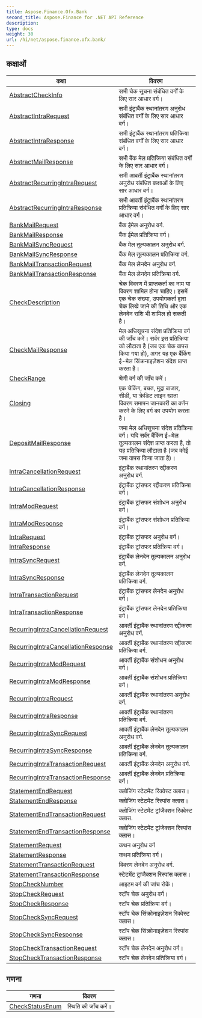 ```yaml
---
title: Aspose.Finance.Ofx.Bank
second_title: Aspose.Finance for .NET API Reference
description: 
type: docs
weight: 30
url: /hi/net/aspose.finance.ofx.bank/
---
```



## कक्षाओं

| कक्षा | विवरण |
| --- | --- |
| [AbstractCheckInfo](./abstractcheckinfo/) | सभी चेक सूचना संबंधित वर्गों के लिए सार आधार वर्ग। |
| [AbstractIntraRequest](./abstractintrarequest/) | सभी इंट्राबैंक स्थानांतरण अनुरोध संबंधित वर्गों के लिए सार आधार वर्ग। |
| [AbstractIntraResponse](./abstractintraresponse/) | सभी इंट्राबैंक स्थानांतरण प्रतिक्रिया संबंधित वर्गों के लिए सार आधार वर्ग। |
| [AbstractMailResponse](./abstractmailresponse/) | सभी बैंक मेल प्रतिक्रिया संबंधित वर्गों के लिए सार आधार वर्ग। |
| [AbstractRecurringIntraRequest](./abstractrecurringintrarequest/) | सभी आवर्ती इंट्राबैंक स्थानांतरण अनुरोध संबंधित कक्षाओं के लिए सार आधार वर्ग। |
| [AbstractRecurringIntraResponse](./abstractrecurringintraresponse/) | सभी आवर्ती इंट्राबैंक स्थानांतरण प्रतिक्रिया संबंधित वर्गों के लिए सार आधार वर्ग। |
| [BankMailRequest](./bankmailrequest/) | बैंक ईमेल अनुरोध वर्ग. |
| [BankMailResponse](./bankmailresponse/) | बैंक ईमेल प्रतिक्रिया वर्ग। |
| [BankMailSyncRequest](./bankmailsyncrequest/) | बैंक मेल तुल्यकालन अनुरोध वर्ग. |
| [BankMailSyncResponse](./bankmailsyncresponse/) | बैंक मेल तुल्यकालन प्रतिक्रिया वर्ग. |
| [BankMailTransactionRequest](./bankmailtransactionrequest/) | बैंक मेल लेनदेन अनुरोध वर्ग. |
| [BankMailTransactionResponse](./bankmailtransactionresponse/) | बैंक मेल लेनदेन प्रतिक्रिया वर्ग. |
| [CheckDescription](./checkdescription/) | चेक विवरण में प्राप्तकर्ता का नाम या विवरण शामिल होना चाहिए। इसमें एक चेक संख्या, उपयोगकर्ता द्वारा चेक लिखे जाने की तिथि और एक लेनदेन राशि भी शामिल हो सकती है। |
| [CheckMailResponse](./checkmailresponse/) | मेल अधिसूचना संदेश प्रतिक्रिया वर्ग की जाँच करें। सर्वर इस प्रतिक्रिया को लौटाता है (जब एक चेक वापस किया गया हो), अगर यह एक बैंकिंग ई-मेल सिंक्रनाइज़ेशन संदेश प्राप्त करता है। |
| [CheckRange](./checkrange/) | श्रेणी वर्ग की जाँच करें। |
| [Closing](./closing/) | एक चेकिंग, बचत, मुद्रा बाजार, सीडी, या क्रेडिट लाइन खाता विवरण समापन जानकारी का वर्णन करने के लिए वर्ग का उपयोग करता है। |
| [DepositMailResponse](./depositmailresponse/) | जमा मेल अधिसूचना संदेश प्रतिक्रिया वर्ग। यदि सर्वर बैंकिंग ई-मेल तुल्यकालन संदेश प्राप्त करता है, तो यह प्रतिक्रिया लौटाता है (जब कोई जमा वापस किया जाता है)। |
| [IntraCancellationRequest](./intracancellationrequest/) | इंट्राबैंक स्थानांतरण रद्दीकरण अनुरोध वर्ग. |
| [IntraCancellationResponse](./intracancellationresponse/) | इंट्राबैंक ट्रांसफर रद्दीकरण प्रतिक्रिया वर्ग। |
| [IntraModRequest](./intramodrequest/) | इंट्राबैंक ट्रांसफर संशोधन अनुरोध वर्ग। |
| [IntraModResponse](./intramodresponse/) | इंट्राबैंक ट्रांसफर संशोधन प्रतिक्रिया वर्ग। |
| [IntraRequest](./intrarequest/) | इंट्राबैंक ट्रांसफर अनुरोध वर्ग। |
| [IntraResponse](./intraresponse/) | इंट्राबैंक ट्रांसफर प्रतिक्रिया वर्ग। |
| [IntraSyncRequest](./intrasyncrequest/) | इंट्राबैंक लेनदेन तुल्यकालन अनुरोध वर्ग. |
| [IntraSyncResponse](./intrasyncresponse/) | इंट्राबैंक लेनदेन तुल्यकालन प्रतिक्रिया वर्ग. |
| [IntraTransactionRequest](./intratransactionrequest/) | इंट्राबैंक ट्रांसफर लेनदेन अनुरोध वर्ग। |
| [IntraTransactionResponse](./intratransactionresponse/) | इंट्राबैंक ट्रांसफर लेनदेन प्रतिक्रिया वर्ग। |
| [RecurringIntraCancellationRequest](./recurringintracancellationrequest/) | आवर्ती इंट्राबैंक स्थानांतरण रद्दीकरण अनुरोध वर्ग. |
| [RecurringIntraCancellationResponse](./recurringintracancellationresponse/) | आवर्ती इंट्राबैंक स्थानांतरण रद्दीकरण प्रतिक्रिया वर्ग. |
| [RecurringIntraModRequest](./recurringintramodrequest/) | आवर्ती इंट्राबैंक संशोधन अनुरोध वर्ग। |
| [RecurringIntraModResponse](./recurringintramodresponse/) | आवर्ती इंट्राबैंक संशोधन प्रतिक्रिया वर्ग। |
| [RecurringIntraRequest](./recurringintrarequest/) | आवर्ती इंट्राबैंक स्थानांतरण अनुरोध वर्ग. |
| [RecurringIntraResponse](./recurringintraresponse/) | आवर्ती इंट्राबैंक स्थानांतरण प्रतिक्रिया वर्ग. |
| [RecurringIntraSyncRequest](./recurringintrasyncrequest/) | आवर्ती इंट्राबैंक लेनदेन तुल्यकालन अनुरोध वर्ग. |
| [RecurringIntraSyncResponse](./recurringintrasyncresponse/) | आवर्ती इंट्राबैंक लेनदेन तुल्यकालन प्रतिक्रिया वर्ग. |
| [RecurringIntraTransactionRequest](./recurringintratransactionrequest/) | आवर्ती इंट्राबैंक लेनदेन अनुरोध वर्ग. |
| [RecurringIntraTransactionResponse](./recurringintratransactionresponse/) | आवर्ती इंट्राबैंक लेनदेन प्रतिक्रिया वर्ग। |
| [StatementEndRequest](./statementendrequest/) | क्लोजिंग स्टेटमेंट रिक्वेस्ट क्लास। |
| [StatementEndResponse](./statementendresponse/) | क्लोजिंग स्टेटमेंट रिस्पांस क्लास। |
| [StatementEndTransactionRequest](./statementendtransactionrequest/) | क्लोजिंग स्टेटमेंट ट्रांजैक्शन रिक्वेस्ट क्लास. |
| [StatementEndTransactionResponse](./statementendtransactionresponse/) | क्लोजिंग स्टेटमेंट ट्रांजेक्शन रिस्पांस क्लास। |
| [StatementRequest](./statementrequest/) | कथन अनुरोध वर्ग |
| [StatementResponse](./statementresponse/) | कथन प्रतिक्रिया वर्ग। |
| [StatementTransactionRequest](./statementtransactionrequest/) | विवरण लेनदेन अनुरोध वर्ग. |
| [StatementTransactionResponse](./statementtransactionresponse/) | स्टेटमेंट ट्रांजैक्शन रिस्पांस क्लास। |
| [StopCheckNumber](./stopchecknumber/) | आइटम वर्ग की जांच रोकें। |
| [StopCheckRequest](./stopcheckrequest/) | स्टॉप चेक अनुरोध वर्ग। |
| [StopCheckResponse](./stopcheckresponse/) | स्टॉप चेक प्रतिक्रिया वर्ग। |
| [StopCheckSyncRequest](./stopchecksyncrequest/) | स्टॉप चेक सिंक्रोनाइज़ेशन रिक्वेस्ट क्लास। |
| [StopCheckSyncResponse](./stopchecksyncresponse/) | स्टॉप चेक सिंक्रोनाइज़ेशन रिस्पांस क्लास। |
| [StopCheckTransactionRequest](./stopchecktransactionrequest/) | स्टॉप चेक लेनदेन अनुरोध वर्ग। |
| [StopCheckTransactionResponse](./stopchecktransactionresponse/) | स्टॉप चेक लेनदेन प्रतिक्रिया वर्ग। |
## गणना

| गणना | विवरण |
| --- | --- |
| [CheckStatusEnum](./checkstatusenum/) | स्थिति की जाँच करें। |


